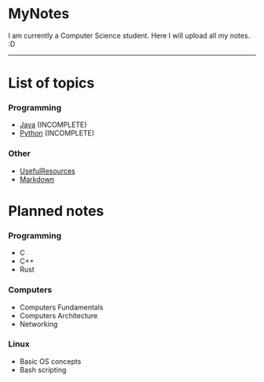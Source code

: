 # MyNotes
I am currently a Computer Science student.
Here I will upload all my notes. :D

---

# List of topics

### Programming
- [Java](Programming/Java/index.md) (INCOMPLETE)
- [Python](Programming/Python/index.md) (INCOMPLETE)

### Other
- [UsefulResources](/Others/UsefulResources.md)
- [Markdown](/Others/Markdown.md)

# Planned notes

### Programming
- C
- C++
- Rust

### Computers
- Computers Fundamentals
- Computers Architecture
- Networking

### Linux
- Basic OS concepts
- Bash scripting
